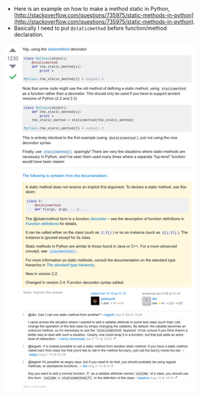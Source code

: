 * Here is an example on how to make a method static in Python, [http://stackoverflow.com/questions/735975/static-methods-in-python](http://stackoverflow.com/questions/735975/static-methods-in-python).
* Basically I need to put `@staticmethod` before function/method declaration.

![./20161118-0319-gmt+2-example-of-static-method-in-python-1.png](./20161118-0319-gmt+2-example-of-static-method-in-python-1.png)
